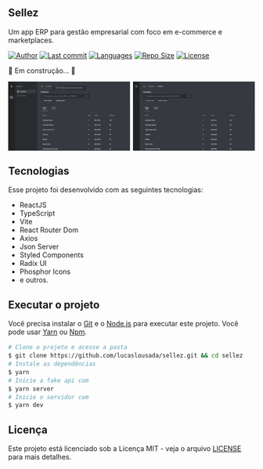 ## Sellez

Um app ERP para gestão empresarial com foco em e-commerce e marketplaces.

[![Author](https://img.shields.io/badge/author-Lucas_Lousada-202225?style=flat-square)](https://github.com/lucaslousada)
[![Last commit](https://img.shields.io/github/last-commit/lucaslousada/sellez?color=202225&style=flat-square)](#)
[![Languages](https://img.shields.io/github/languages/count/lucaslousada/sellez?color=202225&style=flat-square)](#)
[![Repo Size](https://img.shields.io/github/repo-size/lucaslousada/sellez?color=202225&style=flat-square)](#)
[![License](https://img.shields.io/github/license/lucaslousada/sellez?color=202225&style=flat-square)](LICENSE.md)

🚧 Em construção... 🚧

<div style="display: flex; flex-wrap: wrap; gap: 1%;">
  <img alt="Tabela de clientes" src="./.github/app-preview-1.png" width="49.5%">
  <img alt="Formulário de cliente" src="./.github/app-preview-2.png" width="49.5%">
</div>

## Tecnologias

Esse projeto foi desenvolvido com as seguintes tecnologias:

- ReactJS
- TypeScript
- Vite
- React Router Dom
- Axios
- Json Server
- Styled Components
- Radix UI
- Phosphor Icons
- e outros.

<!-- ## Features

- [x] Listagem de produtos cadastrados.
- [ ] Cadastrar, editar e deletar produtos.
- [ ] Ver detalhes de um produto.
- [ ] Listagem de pedidos realizados.
- [ ] Abrir, finalizar e cancelar um pedido.
- [ ] Ver detalhes de um pedido.
- [x] Ocultar/exibir navegação lateral.
- [ ] Página 404. -->

## Executar o projeto

Você precisa instalar o [Git](https://git-scm.com/downloads) e o [Node.js](https://nodejs.org/en/download/) para executar este projeto.
Você pode usar [Yarn](https://yarnpkg.com/) ou [Npm](https://nodejs.org/en/download/).

```bash
# Clone o projeto e acesse a pasta
$ git clone https://github.com/lucaslousada/sellez.git && cd sellez
# Instale as dependências
$ yarn
# Inicie a fake api com
$ yarn server
# Inicie o servidor com
$ yarn dev
```

## Licença

Este projeto está licenciado sob a Licença MIT - veja o arquivo [LICENSE](LICENSE.md) para mais detalhes.
